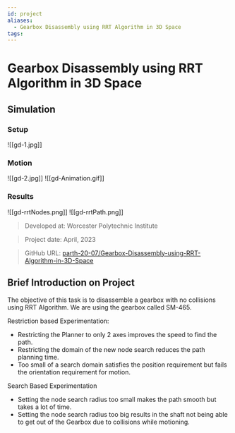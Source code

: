 ```yaml
---
id: project
aliases:
  - Gearbox Disassembly using RRT Algorithm in 3D Space
tags:
---
```



# Gearbox Disassembly using RRT Algorithm in 3D Space

## Simulation
### Setup
![[gd-1.jpg]]

### Motion
![[gd-2.jpg]]
![[gd-Animation.gif]]

### Results
![[gd-rrtNodes.png]]
![[gd-rrtPath.png]]

> Developed at: Worcester Polytechnic Institute

> Project date: April, 2023

> GitHub URL: [parth-20-07/Gearbox-Disassembly-using-RRT-Algorithm-in-3D-Space](https://github.com/parth-20-07/Gearbox-Disassembly-using-RRT-Algorithm-in-3D-Space)

## Brief Introduction on Project

The objective of this task is to disassemble a gearbox with no collisions using RRT Algorithm. We are using the gearbox called SM-465.

Restriction based Experimentation:

- Restricting the Planner to only 2 axes improves the speed to find the path.
- Restricting the domain of the new node search reduces the path planning time.
- Too small of a search domain satisfies the position requirement but fails the orientation requirement for motion.

Search Based Experimentation

- Setting the node search radius too small makes the path smooth but takes a lot of time.
- Setting the node search radius too big results in the shaft not being able to get out of the Gearbox due to collisions while motioning.

